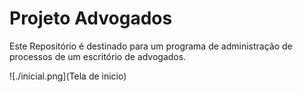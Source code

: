 # Projeto Advogados

Este Repositório é destinado para um programa de administração de processos de um escritório de advogados. 

![./inicial.png](Tela de inicio)